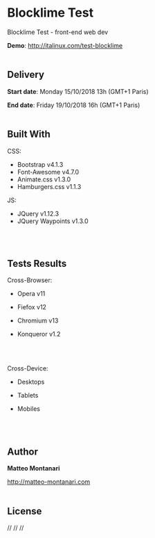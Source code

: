 # Blocklime Test
Blocklime Test - front-end web dev

**Demo**: <a href="http://italinux.com/test-blocklime" target="_blank">http://italinux.com/test-blocklime</a>
<br />
<br />

## Delivery
**Start date**:    Monday 15/10/2018 13h (GMT+1 Paris)

**End date**:  Friday 19/10/2018 16h (GMT+1 Paris)
<br />
<br />

## Built With

CSS:
  * Bootstrap v4.1.3
  * Font-Awesome v4.7.0
  * Animate.css v1.3.0
  * Hamburgers.css v1.1.3

JS:
  * JQuery v1.12.3
  * JQuery Waypoints v1.3.0
<br />
<br />

## Tests Results

Cross-Browser:

  * Opera v11
    
  * Fiefox v12
    
  * Chromium v13
    
  * Konqueror v1.2
<br />
<br />
 
Cross-Device:

   * Desktops
    
   * Tablets
    
   * Mobiles
<br />
<br />

## Author

**Matteo Montanari**

  http://matteo-montanari.com
<br />
<br />

## License

// // //
